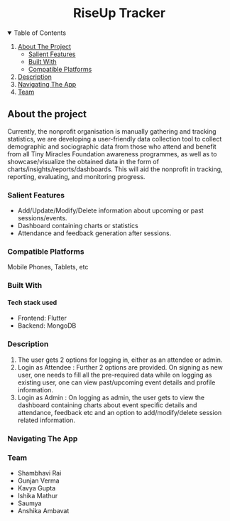<h1 align="center">
RiseUp Tracker
</h1>

   
<!-- TABLE OF CONTENTS -->
<details open="open">
  <summary>Table of Contents</summary>
  <ol>
    <li>
      <a href="#about-the-project">About The Project</a>
      <ul>
        <li><a href="#salient-features">Salient Features</a></li>
       <li><a href="#built-with">Built With</a></li>
        <li><a href="#compatible-platforms">Compatible Platforms</a></li>    
      </ul>
    </li>
    <li>
      <a href="#description">Description</a>
    </li>
     <li>
        <a href="#navigating-the-app">Navigating The App</a>
     </li>
     <li>
        <a href="#team">Team</a>
     </li>
  </ol>
</details>

<!-- ABOUT THE PROJECT -->
## About the project

Currently, the nonprofit organisation is manually gathering and tracking statistics, we are developing a user-friendly data collection tool to collect demographic and sociographic data from those who attend and benefit from all Tiny Miracles Foundation awareness programmes, as well as to showcase/visualize the obtained data in the form of charts/insights/reports/dashboards. This will aid the nonprofit in tracking, reporting, evaluating, and monitoring progress.

### Salient Features

- Add/Update/Modify/Delete information about upcoming or past sessions/events.
- Dashboard containing charts or statistics 
- Attendance and feedback generation after sessions. 

### Compatible Platforms
Mobile Phones, Tablets, etc

### Built With

#### Tech stack used
* Frontend: Flutter
* Backend: MongoDB

### Description

<ol>
   <li><a>The user gets 2 options for logging in, either as an attendee or admin.</a></li>
   <li><a>Login as Attendee : Further 2 options are provided. On signing as new user, one needs to fill all the pre-required data while on logging as existing user, one can view past/upcoming event details and profile information.</a></li>
   <li><a>Login as Admin : On logging as admin, the user gets to view the dashboard containing charts about event specific details and attendance, feedback etc and an option to add/modify/delete session related information.</a></li>
</ol>

### Navigating The App



### Team
- Shambhavi Rai
- Gunjan Verma
- Kavya Gupta
- Ishika Mathur
- Saumya
- Anshika Ambavat
